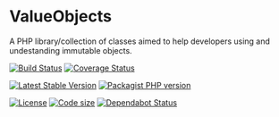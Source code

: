 ValueObjects
============

A PHP library/collection of classes aimed to help developers using and undestanding immutable objects.

[![Build Status](https://travis-ci.com/Adgoal/ValueObject.svg?branch=master)](https://travis-ci.com/Adgoal/ValueObject)
[![Coverage Status](https://coveralls.io/repos/github/Adgoal/ValueObject/badge.svg?branch=master)](https://coveralls.io/github/Adgoal/ValueObject?branch=master)

[![Latest Stable Version](https://img.shields.io/packagist/v/adgoal-common/value-object.svg)](https://packagist.org/packages/adgoal-common/value-object) 
[![Packagist PHP version](https://img.shields.io/packagist/php-v/adgoal-common/value-object.svg)](https://packagist.org/packages/adgoal-common/value-object)



[![License](https://img.shields.io/github/license/Adgoal/ValueObject.svg)](https://github.com/Adgoal/ValueObject) 
[![Code size](https://img.shields.io/github/languages/code-size/Adgoal/ValueObject.svg)](https://github.com/Adgoal/ValueObject) 
[![Dependabot Status](https://api.dependabot.com/badges/status?host=github&repo=Adgoal/ValueObject)](https://dependabot.com)
